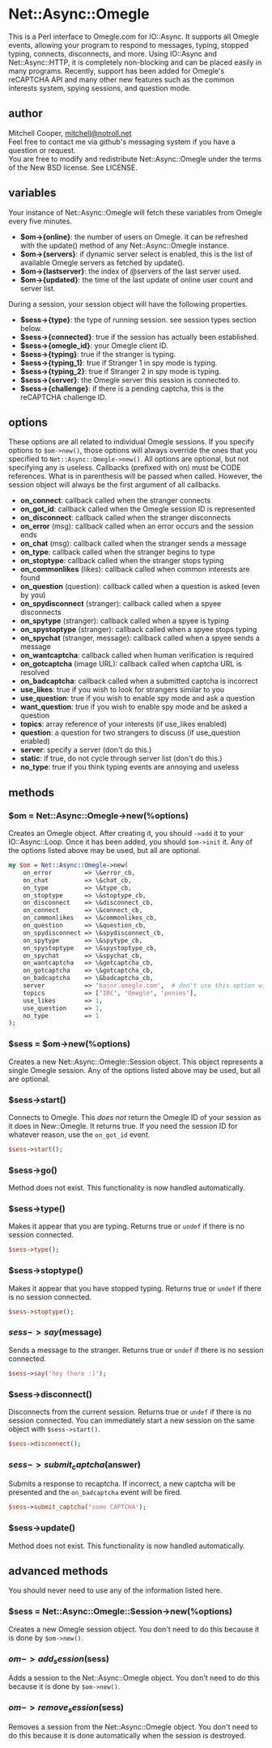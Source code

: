 # Net::Async::Omegle

This is a Perl interface to Omegle.com for IO::Async. It supports all Omegle events, allowing your program to respond to messages,
typing, stopped typing, connects, disconnects, and more. Using IO::Async and Net::Async::HTTP, it is completely non-blocking and can
be placed easily in many programs. Recently, support has been added for Omegle's reCAPTCHA API and many other new features such as the
common interests system, spying sessions, and question mode.

## author

Mitchell Cooper, <mitchell@notroll.net>  
Feel free to contact me via github's messaging system if you have a question or request.  
You are free to modify and redistribute Net::Async::Omegle under the terms of the New BSD license. See LICENSE.

## variables

Your instance of Net::Async::Omegle will fetch these variables from Omegle every five minutes.

- __$om->{online}__: the number of users on Omegle. it can be refreshed with the update() method of any Net::Async::Omegle instance.
- __$om->{servers}__: if dynamic server select is enabled, this is the list of available Omegle servers as fetched by update().
- __$om->{lastserver}__: the index of @servers of the last server used.
- __$om->{updated}__: the time of the last update of online user count and server list.

During a session, your session object will have the following properties.

- __$sess->{type}__: the type of running session. see session types section below.
- __$sess->{connected}__: true if the session has actually been established.
- __$sess->{omegle_id}__: your Omegle client ID.
- __$sess->{typing}__: true if the stranger is typing.
- __$sess->{typing_1}__: true if Stranger 1 in spy mode is typing.
- __$sess->{typing_2}__: true if Stranger 2 in spy mode is typing.
- __$sess->{server}__: the Omegle server this session is connected to.
- __$sess->{challenge}__: if there is a pending captcha, this is the reCAPTCHA challenge ID.

## options

These options are all related to individual Omegle sessions. If you specify options to `$om->new()`, those options will always
override the ones that you specified to `Net::Async::Omegle->new()`. All options are optional, but not specifying any is useless.
Callbacks (prefixed with on) must be CODE references. What is in parenthesis will be passed when called. However, the session
object will always be the first argument of all callbacks.

- __on_connect__: callback called when the stranger connects
- __on_got_id__: callback called when the Omegle session ID is represented
- __on_disconnect__: callback called when the stranger disconnects
- __on_error__ (msg): callback called when an error occurs and the session ends
- __on_chat__ (msg): callback called when the stranger sends a message
- __on_type__: callback called when the stranger begins to type
- __on_stoptype__: callback called when the stranger stops typing
- __on_commonlikes__ (likes): callback called when common interests are found
- __on_question__ (question): callback called when a question is asked (even by you)
- __on_spydisconnect__ (stranger): callback called when a spyee disconnects
- __on_spytype__ (stranger): callback called when a spyee is typing
- __on_spystoptype__ (stranger): callback called when a spyee stops typing
- __on_spychat__ (stranger, message): callback called when a spyee sends a message
- __on_wantcaptcha__: callback called when human verification is required
- __on_gotcaptcha__ (image URL): callback called when captcha URL is resolved
- __on_badcaptcha__: callback called when a submitted captcha is incorrect
- __use_likes__: true if you wish to look for strangers similar to you
- __use_question__: true if you wish to enable spy mode and ask a question
- __want_question__: true if you wish to enable spy mode and be asked a question
- __topics__: array reference of your interests (if use_likes enabled)
- __question__: a question for two strangers to discuss (if use_question enabled)
- __server__: specify a server (don't do this.)
- __static__: if true, do not cycle through server list (don't do this.)
- __no_type__: true if you think typing events are annoying and useless

## methods

### $om = Net::Async::Omegle->new(%options)

Creates an Omegle object. After creating it, you should `->add` it to your IO::Async::Loop. Once it has been added, you should
`$om->init` it. Any of the options listed above may be used, but all are optional.

```perl
my $om = Net::Async::Omegle->new(
    on_error         => \&error_cb,
    on_chat          => \&chat_cb,
    on_type          => \&type_cb,
    on_stoptype      => \&stoptype_cb,
    on_disconnect    => \&disconnect_cb,
    on_connect       => \&connect_cb,
    on_commonlikes   => \&commonlikes_cb,
    on_question      => \&question_cb,
    on_spydisconnect => \&spydisconnect_cb,
    on_spytype       => \&spytype_cb,
    on_spystoptype   => \&spystoptype_cb,
    on_spychat       => \&spychat_cb,
    on_wantcaptcha   => \&gotcaptcha_cb,
    on_gotcaptcha    => \&gotcaptcha_cb,
    on_badcaptcha    => \&badcaptcha_cb,
    server           => 'bajor.omegle.com',  # don't use this option without reason
    topics           => ['IRC', 'Omegle', 'ponies'],
    use_likes        => 1,
    use_question     => 1,
    no_type          => 1
);
```

### $sess = $om->new(%options)

Creates a new Net::Async::Omegle::Session object. This object represents a single Omegle session. Any of the options listed above
may be used, but all are optional.

### $sess->start()

Connects to Omegle. This *does not* return the Omegle ID of your session as it does in New::Omegle. It returns true.
If you need the session ID for whatever reason, use the `on_got_id` event.

```perl
$sess->start();
```

### $sess->go()

Method does not exist. This functionality is now handled automatically.

### $sess->type()

Makes it appear that you are typing.
Returns true or `undef` if there is no session connected.

```perl
$sess->type();
```

### $sess->stoptype()

Makes it appear that you have stopped typing.
Returns true or `undef` if there is no session connected.

```perl
$sess->stoptype();
```

### $sess->say($message)

Sends a message to the stranger.
Returns true or `undef` if there is no session connected.

```perl
$sess->say('hey there :]');
```

### $sess->disconnect()

Disconnects from the current session.
Returns true or `undef` if there is no session connected.
You can immediately start a new session on the same object with `$sess->start()`.

```perl
$sess->disconnect();
```

### $sess->submit_captcha($answer)

Submits a response to recaptcha. If incorrect, a new captcha will be presented and the
`on_badcaptcha` event will be fired.

```perl
$sess->submit_captcha('some CAPTCHA');
```

### $sess->update()

Method does not exist. This functionality is now handled automatically.

## advanced methods

You should never need to use any of the information listed here.

### $sess = Net::Async::Omegle::Session->new(%options)

Creates a new Omegle session object. You don't need to do this because it is done by
`$om->new()`.

### $om->add_session($sess)

Adds a session to the Net::Async::Omegle object. You don't need to do this because it is
done by `$om->new()`.

### $om->remove_session($sess)

Removes a session from the Net::Async::Omegle object. You don't need to do this because it
is done automatically when the session is destroyed.

